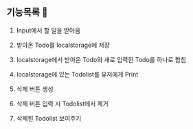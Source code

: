 ## 기능목록 📝

1. Input에서 할 일을 받아옴

2. 받아온 Todo를 localstorage에 저장

3. localstorage에서 받아온 Todo와 새로 입력한 Todo를 하나로 합침

4. localstorage에 있는 Todolist를 유저에게 Print

5. 삭제 버튼 생성

6. 삭제 버튼 입력 시 Todolist에서 제거

7. 삭제된 Todolist 보여주기
